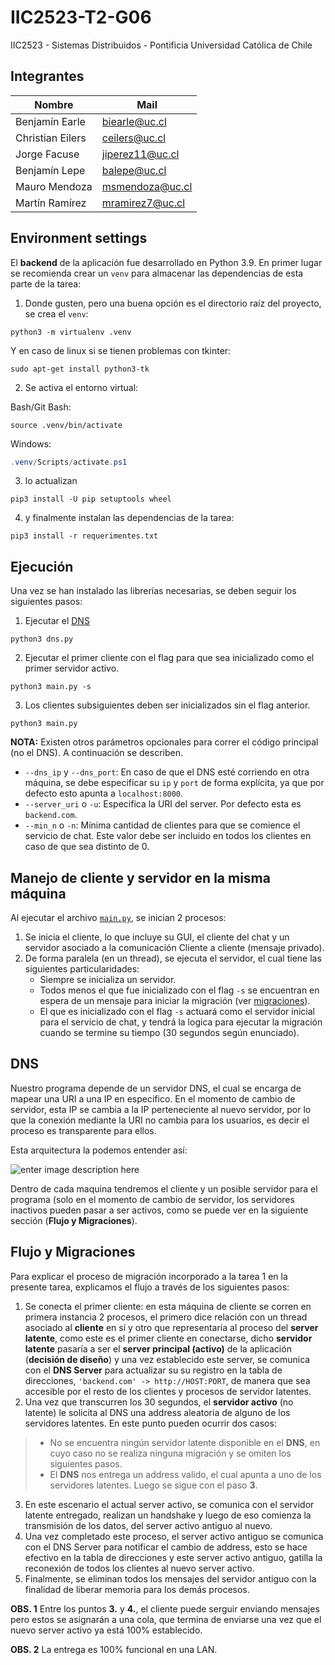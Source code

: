 # IIC2523-T2-G06
IIC2523 - Sistemas Distribuidos - Pontificia Universidad Católica de Chile



## Integrantes

Nombre           | Mail
-------------    | -------------------
Benjamín Earle   | biearle@uc.cl
Christian Eilers | ceilers@uc.cl
Jorge Facuse     | jiperez11@uc.cl
Benjamín Lepe    | balepe@uc.cl
Mauro Mendoza    | msmendoza@uc.cl
Martín Ramírez   | mramirez7@uc.cl

## Environment settings
El **backend** de la aplicación fue desarrollado en Python 3.9. En primer lugar
se recomienda crear un `venv` para almacenar las dependencias de esta parte de
la tarea:

1. Donde gusten, pero una buena opción es el directorio raíz del proyecto, se
crea el `venv`:

```shell
python3 -m virtualenv .venv
```

Y en caso de linux si se tienen problemas con tkinter:
```shell
sudo apt-get install python3-tk
```


2. Se activa el entorno virtual:

Bash/Git Bash:

```shell
source .venv/bin/activate
```

Windows:

```powershell
.venv/Scripts/activate.ps1
```

3. lo actualizan
```shell
pip3 install -U pip setuptools wheel
```

4. y finalmente instalan las dependencias de la tarea:
```shell
pip3 install -r requerimentes.txt
```

## Ejecución

Una vez se han instalado las librerías necesarias, se deben seguir los siguientes pasos:

1. Ejecutar el [DNS](#dns)

```shell
python3 dns.py
```

2. Ejecutar el primer cliente con el flag para que sea inicializado como el primer servidor activo.

```shell
python3 main.py -s
```

3. Los clientes subsiguientes deben ser inicializados sin el flag anterior.

```shell
python3 main.py
```

**NOTA:** Existen otros parámetros opcionales para correr el código principal (no el DNS). A continuación se describen.

- `--dns_ip` y `--dns_port`: En caso de que el DNS esté corriendo en otra máquina, se debe especificar su `ip` y `port` de forma explícita, ya que por defecto esto apunta a `localhost:8000`.
- `--server_uri` o `-u`: Especifica la URI del server. Por defecto esta es `backend.com`.
- `--min_n` o `-n`: Mínima cantidad de clientes para que se comience el servicio de chat. Este valor debe ser incluido en todos los clientes en caso de que sea distinto de 0.


## Manejo de cliente y servidor en la misma máquina

Al ejecutar el archivo [`main.py`](./main.py), se inician 2 procesos:

1. Se inicia el cliente, lo que incluye su GUI, el cliente del chat y un servidor asociado a la comunicación Cliente a cliente (mensaje privado).
2. De forma paralela (en un thread), se ejecuta el servidor, el cual tiene las siguientes particularidades:
    - Siempre se inicializa un servidor.
    - Todos menos el que fue inicializado con el flag `-s` se encuentran en espera de un mensaje para iniciar la migración (ver [migraciones](#migraciones)).
    - El que es inicializado con el flag `-s` actuará como el servidor inicial para el servicio de chat, y tendrá la logica para ejecutar la migración cuando se termine su tiempo (30 segundos según enunciado).

## DNS

Nuestro programa depende de un servidor DNS, el cual se encarga de mapear una URI a una IP en especifico.
En el momento de cambio de servidor, esta IP se cambia a la IP perteneciente al nuevo servidor, por lo que la conexión mediante la URI no cambia para los usuarios, es decir el proceso es transparente para ellos.

Esta arquitectura la podemos entender así:

![enter image description here](https://i.imgur.com/FIZ1vkv.png)

Dentro de cada maquina tendremos el cliente y un posible servidor para el programa (solo en el momento de cambio de servidor, los servidores inactivos pueden pasar a ser activos, como se puede ver en la siguiente sección (**Flujo y Migraciones**).

## Flujo y Migraciones

Para explicar el proceso de migración incorporado a la tarea 1 en la
presente tarea, explicamos el flujo a través de los siguientes pasos:

1. Se conecta el primer cliente: en esta máquina de cliente se corren en
primera instancia 2 procesos, el primero dice relación con un thread asociado
al **cliente** en sí y otro que representaría al proceso del **server latente**, como
este es el primer cliente en conectarse, dicho **servidor latente** pasaría a ser el
**server principal (activo)** de la aplicación (**decisión de diseño**) y una
vez establecido este server, se comunica con el **DNS Server** para actualizar su
su registro en la tabla de direcciones, `'backend.com' -> http://HOST:PORT`,
de manera que sea accesible por el resto de los clientes y procesos de servidor
latentes.
2. Una vez que transcurren los 30 segundos, el **servidor activo** (no latente) le solicita al DNS una address aleatoria de alguno de los servidores latentes. En este punto pueden ocurrir dos casos:
> * No se encuentra ningún servidor latente disponible en el **DNS**, en cuyo caso no se realiza ninguna migración y se omiten los siguientes pasos.
> * El **DNS** nos entrega un address valido, el cual apunta a uno de los servidores latentes. Luego se sigue con el paso **3**.
3. En este escenario el actual server activo, se comunica con el servidor latente
entregado, realizan un handshake y luego de eso comienza la transmisión de los
datos, del server activo antiguo al nuevo.
4. Una vez completado este proceso, el server activo antiguo se comunica con el
DNS Server para notificar el cambio de address, esto se hace efectivo en la
tabla de direcciones y este server activo antiguo, gatilla la reconexión de
todos los clientes al nuevo server activo.
5. Finalmente, se eliminan todos los mensajes del servidor antiguo con la finalidad de liberar memoria para los demás procesos.

**OBS. 1** Entre los puntos **3.** y **4.**, el cliente puede serguir enviando
mensajes pero estos se asignarán a una cola, que termina de enviarse una vez que
el nuevo server activo ya está 100% establecido.

**OBS. 2** La entrega es 100% funcional en una LAN.
